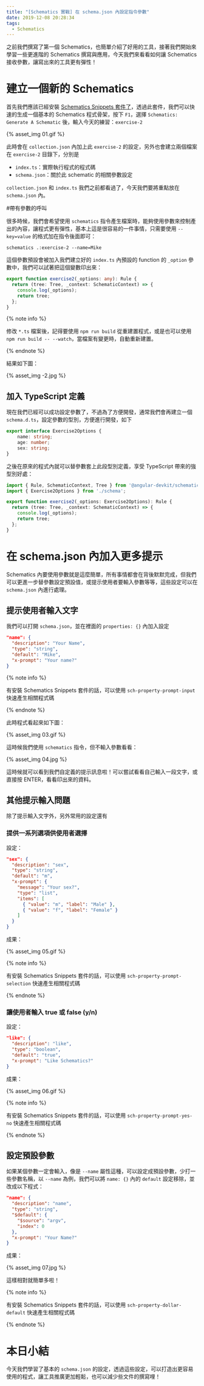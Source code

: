 ```yaml
---
title: "[Schematics 實戰] 在 schema.json 內設定指令參數"
date: 2019-12-08 20:28:34
tags:
  - Schematics
---
```


之前我們撰寫了第一個 Schematics，也簡單介紹了好用的工具，接著我們開始來學習一些更進階的 Schematics 撰寫與應用，今天我們來看看如何讓 Schematics 接收參數，讓寫出來的工具更有彈性！

<!-- more -->

# 建立一個新的 Schematics

首先我們應該已經安裝 [Schematics Snippets 套件了](https://marketplace.visualstudio.com/items?itemName=MikeHuang.vscode-schematics-snippets)，透過此套件，我們可以快速的生成一個基本的 Schematics 程式骨架，按下 `F1`，選擇 `Schematics: Generate A Schematic` 後，輸入今天的練習：`exercise-2`

{% asset_img 01.gif %}

此時會在 `collection.json` 內加上此 `exercise-2` 的設定，另外也會建立兩個檔案在 `exercise-2` 目錄下，分別是

-  `index.ts`：實際執行程式的程式碼
- `schema.json`：關於此 schematic 的相關參數設定

`collection.json` 和 `index.ts` 我們之前都看過了，今天我們要將重點放在 `schema.json` 內。

#帶有參數的呼叫

很多時候，我們會希望使用 `schematics` 指令產生檔案時，能夠使用參數來控制產出的內容，讓程式更有彈性，基本上這是很容易的一件事情，只需要使用 `--key=value` 的格式加在指令後面即可：

```shell
schematics .:exercise-2 --name=Mike
```

這個參數預設會被加入我們建立好的 `index.ts` 內預設的 function 的 `_option` 參數中，我們可以試著把這個變數印出來：

```typescript
export function exercise2(_options: any): Rule {
  return (tree: Tree, _context: SchematicContext) => {
    console.log(_options);
    return tree;
  };
}
```

{% note info %}

修改 `*.ts` 檔案後，記得要使用 `npm run build` 從重建置程式，或是也可以使用 `npm run build -- --watch`，當檔案有變更時，自動重新建置。

{% endnote %}

結果如下圖：

{% asset_img -2.jpg %}

## 加入 TypeScript 定義

現在我們已經可以成功設定參數了，不過為了方便開發，通常我們會再建立一個 `schema.d.ts`，設定參數的型別，方便進行開發，如下

```typescript
export interface Exercise2Options {
    name: string;
    age: number;
    sex: string;
}
```

之後在原來的程式內就可以替參數套上此段型別定義，享受 TypeScript 帶來的強型別好處：

```typescript
import { Rule, SchematicContext, Tree } from '@angular-devkit/schematics';
import { Exercise2Options } from './schema';

export function exercise2(_options: Exercise2Options): Rule {
  return (tree: Tree, _context: SchematicContext) => {
    console.log(_options);
    return tree;
  };
}
```

# 在 schema.json 內加入更多提示

Schematics 內要使用參數就是這麼簡單，所有事情都會在背後默默完成，但我們可以更進一步替參數設定預設值，或提示使用者要輸入參數等等，這些設定可以在 `schema.json` 內進行處理。

## 提示使用者輸入文字

我們可以打開 `schema.json`，並在裡面的 `properties: {}` 內加入設定

```json
"name": {
  "description": "Your Name",
  "type": "string",
  "default": "Mike",
  "x-prompt": "Your name?"
}
```

{% note info %}

有安裝 Schematics Snippets 套件的話，可以使用 `sch-property-prompt-input` 快速產生相關程式碼

{% endnote %}

此時程式看起來如下圖：

{% asset_img 03.gif %}

這時候我們使用 `schematics` 指令，但不輸入參數看看：

{% asset_img 04.jpg %}

這時候就可以看到我們自定義的提示訊息啦！可以嘗試看看自己輸入一段文字，或直接按 ENTER，看看印出來的資料。

## 其他提示輸入問題

除了提示輸入文字外，另外常用的設定還有

### 提供一系列選項供使用者選擇

設定：

```json
"sex": {
  "description": "sex",
  "type": "string",
  "default": "m",
  "x-prompt": {
    "message": "Your sex?",
    "type": "list",
    "items": [
      { "value": "m", "label": "Male" },
      { "value": "f", "label": "Female" }
    ]
  }
}
```

成果：

{% asset_img 05.gif %}

{% note info %}

有安裝 Schematics Snippets 套件的話，可以使用 `sch-property-prompt-selection` 快速產生相關程式碼

{% endnote %}

### 讓使用者輸入 true 或 false (y/n) 

設定：

```json
"like": {
  "description": "like",
  "type": "boolean",
  "default": "true",
  "x-prompt": "Like Schematics?"
}
```

成果：

{% asset_img 06.gif %}

{% note info %}

有安裝 Schematics Snippets 套件的話，可以使用 `sch-property-prompt-yes-no` 快速產生相關程式碼

{% endnote %}

## 設定預設參數

如果某個參數一定會輸入，像是 `--name` 屬性這種，可以設定成預設參數，少打一些參數名稱，以 `--name` 為例，我們可以將 `name: {}` 內的 `default` 設定移除，並改成以下程式：

```json
"name": {
  "description": "name",
  "type": "string",
  "$default": {
    "$source": "argv",
    "index": 0
  },
  "x-prompt": "Your Name?"
}
```

成果：

{% asset_img 07.jpg %}

這樣相對就簡單多啦！

{% note info %}

有安裝 Schematics Snippets 套件的話，可以使用 `sch-property-dollar-default` 快速產生相關程式碼

{% endnote %}

# 本日小結

今天我們學習了基本的 `schema.json` 的設定，透過這些設定，可以打造出更容易使用的程式，讓工具推廣更加輕鬆，也可以減少些文件的撰寫哩！
